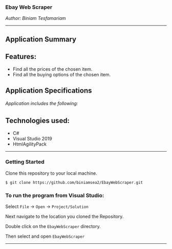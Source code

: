 ### Ebay Web Scraper  
*Author: Biniam Tesfamariam*

----

## Application Summary

## Features:  
- Find all the prices of the chosen item.  
- Find all the buying options of the chosen item.  

## Application Specifications
###### Application includes the following:  

## Technologies used:  
- C#  
- Visual Studio 2019  
- HtmlAgilityPack  

---

### Getting Started
Clone this repository to your local machine.

```
$ git clone https://github.com/biniamsea2/EbayWebScraper.git
```

### To run the program from Visual Studio:
Select ```File``` -> ```Open``` -> ```Project/Solution```

Next navigate to the location you cloned the Repository.

Double click on the ```EbayWebScraper``` directory.

Then select and open ```EbayWebScraper```

------------------------------
